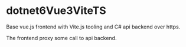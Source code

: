 # dotnet6Vue3ViteTS
Base vue.js frontend with Vite.js tooling and C# api backend over https.

The frontend proxy some call to api backend.
